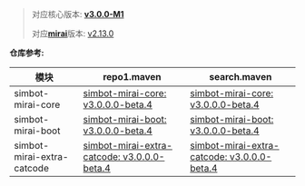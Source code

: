 > 对应核心版本: [**v3.0.0-M1**](https://github.com/ForteScarlet/simpler-robot/releases/tag/v3.0.0-M1)
>
> 对应[**mirai**](https://github.com/mamoe/mirai)版本: [v2.13.0](https://github.com/ForteScarlet/simpler-robot/releases/tag/2.13.0)

**仓库参考:**

| **模块** | **repo1.maven** | **search.maven** |
|---------|-----------------|------------------|
| simbot-mirai-core | [simbot-mirai-core: v3.0.0.0-beta.4](https://repo1.maven.org/maven2/love/forte/simbot/component/simbot-component-mirai-core/3.0.0.0-beta.4) | [simbot-mirai-core: v3.0.0.0-beta.4](https://search.maven.org/artifact/love.forte.simbot.component/simbot-component-mirai-core/3.0.0.0-beta.4/jar)  |
| simbot-mirai-boot | [simbot-mirai-boot: v3.0.0.0-beta.4](https://repo1.maven.org/maven2/love/forte/simbot/component/simbot-component-mirai-boot/3.0.0.0-beta.4) | [simbot-mirai-boot: v3.0.0.0-beta.4](https://search.maven.org/artifact/love.forte.simbot.component/simbot-component-mirai-boot/3.0.0.0-beta.4/jar)  |
| simbot-mirai-extra-catcode | [simbot-mirai-extra-catcode: v3.0.0.0-beta.4](https://repo1.maven.org/maven2/love/forte/simbot/component/simbot-component-mirai-extra-catcode/3.0.0.0-beta.4) | [simbot-mirai-extra-catcode: v3.0.0.0-beta.4](https://search.maven.org/artifact/love.forte.simbot.component/simbot-component-mirai-extra-catcode/3.0.0.0-beta.4/jar)  |
